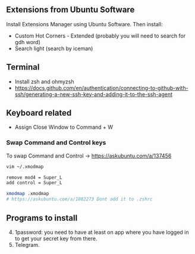 ## Extensions from Ubuntu Software

Install Extensions Manager using Ubuntu Software. Then install:

- Custom Hot Corners - Extended (probably you will need to search for gdh word)
- Search light (search by iceman)

## Terminal

- Install zsh and ohmyzsh
- https://docs.github.com/en/authentication/connecting-to-github-with-ssh/generating-a-new-ssh-key-and-adding-it-to-the-ssh-agent

## Keyboard related

- Assign Close Window to Command + W

### Swap Command and Control keys

To swap Command and Control -> https://askubuntu.com/a/137456

~~~bash
vim ~/.xmodmap

remove mod4 = Super_L
add control = Super_L

xmodmap .xmodmap
# https://askubuntu.com/a/1082273 Dont add it to .zshrc
~~~

## Programs to install

4. 1password: you need to have at least on app where you have logged in to get your secret key from there.
5. Telegram.
